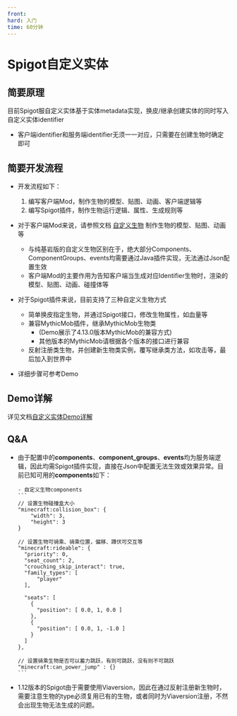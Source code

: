 ```yaml
---
front:
hard: 入门
time: 60分钟
---
```


# Spigot自定义实体

## 简要原理

目前Spigot服自定义实体基于实体metadata实现，换皮/继承创建实体的同时写入自定义实体identifier
  - 客户端identifier和服务端identifier无须一一对应，只需要在创建生物时确定即可

## 简要开发流程

- 开发流程如下：
  1. 编写客户端Mod，制作生物的模型、贴图、动画、客户端逻辑等
  2. 编写Spigot插件，制作生物运行逻辑、属性、生成规则等

- 对于客户端Mod来说，请参照文档 [自定义生物](../../20-玩法开发/15-自定义游戏内容/3-自定义生物/01-自定义基础生物.md) 制作生物的模型、贴图、动画等
  - 与纯基岩版的自定义生物区别在于，绝大部分Components、ComponentGroups、events均需要通过Java插件实现，无法通过Json配置生效
  - 客户端Mod的主要作用为告知客户端当生成对应Identifier生物时，渲染的模型、贴图、动画、碰撞体等

- 对于Spigot插件来说，目前支持了三种自定义生物方式
  - 简单换皮指定生物，并通过Spigot接口，修改生物属性，如血量等
  - 兼容MythicMob插件，继承MythicMob生物类
    - (Demo展示了4.13.0版本MythicMob的兼容方式)
    - 其他版本的MythicMob请根据各个版本的接口进行兼容
  - 反射注册类生物，并创建新生物类实例，覆写继承类方法，如攻击等，最后加入到世界中
- 详细步骤可参考Demo

## Demo详解

详见文档[自定义实体Demo详解](./30-Spigot服Demo详解/5-自定义实体Demo详解.md)

## Q&A

- 由于配置中的**components**、**component_groups**、**events**均为服务端逻辑，因此均需Spigot插件实现，直接在Json中配置无法生效或效果异常。目前已知可用的**components**如下：

      - 自定义生物components
      ```
      // 设置生物碰撞盒大小
      "minecraft:collision_box": {
          "width": 3,
          "height": 3
      }

      // 设置生物可骑乘、骑乘位置，偏移、蹲伏可交互等
      "minecraft:rideable": {
        "priority": 0,
        "seat_count": 2,
        "crouching_skip_interact": true,
        "family_types": [
            "player"
        ],

        "seats": [
          {
            "position": [ 0.0, 1, 0.0 ]
          },
          {
            "position": [ 0.0, 1, -1.0 ]
          }
        ]
      },

      // 设置骑乘生物是否可以蓄力跳跃，有则可跳跃，没有则不可跳跃
      "minecraft:can_power_jump" : {}
      ```

- 1.12版本的Spigot由于需要使用Viaversion，因此在通过反射注册新生物时，需要注意生物的type必须复用已有的生物，或者同时为Viaversion注册，不然会出现生物无法生成的问题。


